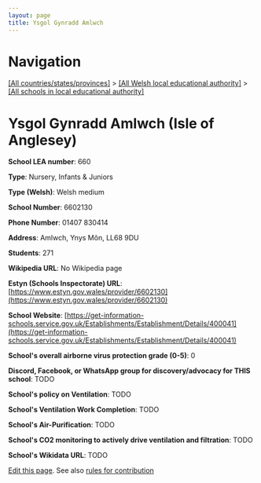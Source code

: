 ```yaml
---
layout: page
title: Ysgol Gynradd Amlwch
---
```

# Navigation

[[All countries/states/provinces]](../../..) > [[All Welsh local educational authority]](../..) > [[All schools in local educational authority]](..)

# Ysgol Gynradd Amlwch (Isle of Anglesey)

**School LEA number**: 660

**Type**: Nursery, Infants & Juniors

**Type (Welsh)**: Welsh medium

**School Number**: 6602130

**Phone Number**: 01407 830414

**Address**: Amlwch, Ynys Môn, LL68 9DU

**Students**: 271

**Wikipedia URL**: No Wikipedia page

**Estyn (Schools Inspectorate) URL**: [https://www.estyn.gov.wales/provider/6602130](https://www.estyn.gov.wales/provider/6602130)

**School Website**: [https://get-information-schools.service.gov.uk/Establishments/Establishment/Details/400041](https://get-information-schools.service.gov.uk/Establishments/Establishment/Details/400041)

**School's overall airborne virus protection grade (0-5)**: 0

**Discord, Facebook, or WhatsApp group for discovery/advocacy for THIS school**: TODO

**School's policy on Ventilation**: TODO

**School's Ventilation Work Completion**: TODO

**School's Air-Purification**: TODO

**School's CO2 monitoring to actively drive ventilation and filtration**: TODO

**School's Wikidata URL**: TODO




[Edit this page](https://github.com/VentilationProject/Wales/edit/prif/./Isle_of_Anglesey/Ysgol_Gynradd_Amlwch.md). See also [rules for contribution](../../../contribution-rules/)